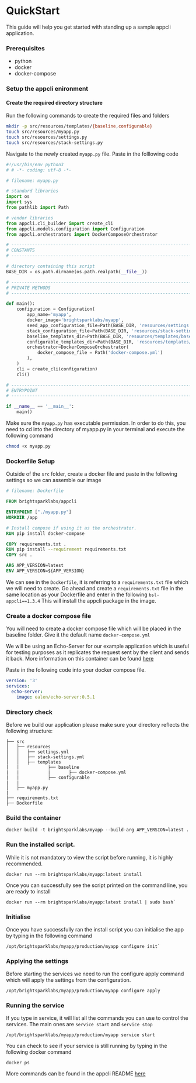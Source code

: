 # QuickStart

This guide will help you get started with standing up a sample appcli application.

### Prerequisites

- python
- docker
- docker-compose

### Setup the appcli enironment

#### Create the required directory structure

Run the following commands to create the required files and folders

```bash
mkdir -p src/resources/templates/{baseline,configurable}
touch src/resources/myapp.py
touch src/resources/settings.py
touch src/resources/stack-settings.py
```
Navigate to the newly created `myapp.py` file. Paste in the folllowing code

```python
#!/usr/bin/env python3
# # -*- coding: utf-8 -*-

# filename: myapp.py

# standard libraries
import os
import sys
from pathlib import Path

# vendor libraries
from appcli.cli_builder import create_cli
from appcli.models.configuration import Configuration
from appcli.orchestrators import DockerComposeOrchestrator

# ------------------------------------------------------------------------------
# CONSTANTS
# ------------------------------------------------------------------------------

# directory containing this script
BASE_DIR = os.path.dirname(os.path.realpath(__file__))

# ------------------------------------------------------------------------------
# PRIVATE METHODS
# ------------------------------------------------------------------------------

def main():
    configuration = Configuration(
        app_name='myapp',
        docker_image='brightsparklabs/myapp',
        seed_app_configuration_file=Path(BASE_DIR, 'resources/settings.yml'),
        stack_configuration_file=Path(BASE_DIR, 'resources/stack-settings.yml'),
        baseline_templates_dir=Path(BASE_DIR, 'resources/templates/baseline'),
        configurable_templates_dir=Path(BASE_DIR, 'resources/templates/configurable'),
        orchestrator=DockerComposeOrchestrator(
            docker_compose_file = Path('docker-compose.yml')
        ), 
    )
    cli = create_cli(configuration)
    cli()

# ------------------------------------------------------------------------------
# ENTRYPOINT
# ------------------------------------------------------------------------------

if __name__ == '__main__':
    main()
```

Make sure the `myapp.py` has executable permission. In order to do this, you need to cd into the directory of myapp.py in your terminal and execute the following command

```bash
chmod +x myapp.py
```

### Dockerfile Setup

Outside of the `src` folder, create a docker file and paste in the following settings so we can assemble our image

```Dockerfile
# filename: Dockerfile

FROM brightsparklabs/appcli

ENTRYPOINT ["./myapp.py"]
WORKDIR /app

# Install compose if using it as the orchestrator.
RUN pip install docker-compose

COPY requirements.txt .
RUN pip install --requirement requirements.txt
COPY src .

ARG APP_VERSION=latest
ENV APP_VERSION=${APP_VERSION}
```

We can see in the `Dockerfile`, it is referring to a `requirements.txt` file which we will need to create. Go ahead and create a `requirements.txt` file in the same location as your Dockerfile and enter in the following `bsl-appcli==1.3.4` 
This will install the appcli package in the image.

### Create a docker compose file
You will need to create a docker compose file which will be placed in the baseline folder. Give it the default name `docker-compose.yml`

We will be using an Echo-Server for our example application which is useful for testing purposes as it replicates the request sent by the client and sends it back. More information on this container can be found [here](https://ealenn.github.io/Echo-Server/pages/quick-start/docker.html#run)

Paste in the following code into your docker compose file.

```yaml
version: '3'
services:
  echo-server:
    image: ealen/echo-server:0.5.1
```


### Directory check

Before we build our application please make sure your directory reflects the following structure:

```
├── src
│   ├── resources
│   │   ├── settings.yml
│   │   ├── stack-settings.yml
│   │   ├── templates
|   |           ├── baseline
|   |           |       ├── docker-compose.yml
|   |           ├── configurable
|   | 
│   ├── myapp.py
|
├── requirements.txt
├── Dockerfile    
```


### Build the container

```
docker build -t brightsparklabs/myapp --build-arg APP_VERSION=latest .
```

### Run the installed script.

While it is not mandatory to view the script before running, it is highly recommended.

```
docker run --rm brightsparklabs/myapp:latest install
```

Once you can successfully see the script printed on the command line, you are ready to install

```
docker run --rm brightsparklabs/myapp:latest install | sudo bash` 
```

### Initialise

Once you have successfully ran the install script you can initialise the app by typing in the following command

```
/opt/brightsparklabs/myapp/production/myapp configure init`
```

### Applying the settings

Before starting the services we need to run the configure apply command which will apply  the settings from the configuration.

```
/opt/brightsparklabs/myapp/production/myapp configure apply
```

### Running the service

If you type in service, it will list all the commands you can use to control the services. The main ones are `service start` and `service stop`

```
/opt/brightsparklabs/myapp/production/myapp service start
```

You can check to see if your service is still running by typing in the following docker command

```
docker ps
```

More commands can be found in the appcli README [here](https://github.com/brightsparklabs/appcli)


